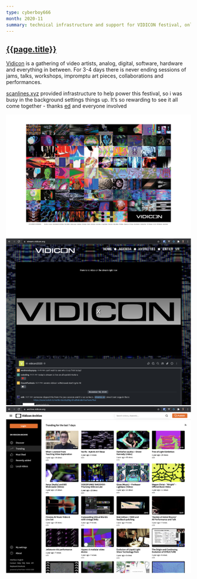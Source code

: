 ```yaml
---
type: cyberboy666
month: 2020-11
summary: technical infrastructure and support for VIDICON festival, online
---
```


## [ {{page.title}} ]({{page.url}})

[Vidicon](https://vidicon.org/) is a gathering of video artists, analog, digital, software, hardware and everything in between. For 3-4 days there is never ending sessions of jams, talks, workshops, impromptu art pieces, collaborations and performances.

[scanlines.xyz](https://scanlines.xyz) provided infrastructure to help power this festival, so i was busy in the background settings things up. It’s so rewarding to see it all come together - thanks [ed](https://www.instagram.com/edwerk/) and everyone involved

![image](/images/cyberboy666/vidicon2020_2.jpg)
![image](/images/cyberboy666/vidicon2020_1.png)
![image](/images/cyberboy666/vidicon2020_3.png)
